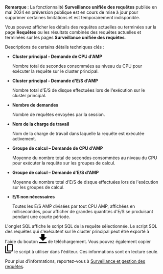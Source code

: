 **Remarque :** La fonctionnalité **Surveillance unifiée des requêtes** publiée en mai 2024 en préversion publique est en cours de mise à jour pour supprimer certaines limitations et est temporairement indisponible.

Vous pouvez afficher les détails des requêtes actuelles ou terminées sur la page **Requêtes** ou les résultats combinés des requêtes actuelles et terminées sur les pages **Surveillance unifiée des requêtes**.

Descriptions de certains détails techniques clés :

-   **Cluster principal - Demande de CPU d'AMP**

    Nombre total de secondes consommées au niveau du CPU pour exécuter la requête sur le cluster principal.

-   **Cluster principal - Demande d'E/S d'AMP**

    Nombre total d'E/S de disque effectuées lors de l'exécution sur le cluster principal.

-   **Nombre de demandes**

    Nombre de requêtes envoyées par la session.

-   **Nom de la charge de travail**

    Nom de la charge de travail dans laquelle la requête est exécutée activement.

-   **Groupe de calcul – Demande de CPU d'AMP**

    Moyenne du nombre total de secondes consommées au niveau du CPU pour exécuter la requête sur les groupes de calcul.

-   **Groupe de calcul – Demande d'E/S d'AMP**

    Moyenne du nombre total d'E/S de disque effectuées lors de l'exécution sur les groupes de calcul.

-   **E/S non nécessaires**

    Toutes les E/S AMP divisées par tout CPU AMP, affichées en millisecondes, pour afficher de grandes quantités d'E/S se produisant pendant une courte période.

L'onglet SQL affiche le script SQL de la requête sélectionnée. Le script SQL des requêtes qui s'exécutent sur le cluster principal peut être exporté à l'aide du bouton ![Download icon](Images/qie1590719586762.svg) de téléchargement. Vous pouvez également copier ![Copy icon](Images/age1724955764928.svg) le script à utiliser dans l'éditeur. Ces informations sont en lecture seule.

Pour plus d'informations, reportez-vous à [Surveillance et gestion des requêtes](https://docs.teradata.com/access/sources/dita/topic?dita:topicPath=jno1704723425644.dita&utm_source=console&utm_medium=iph).
